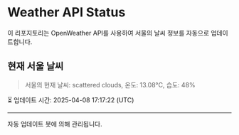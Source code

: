 
# Weather API Status

이 리포지토리는 OpenWeather API를 사용하여 서울의 날씨 정보를 자동으로 업데이트합니다.

## 현재 서울 날씨
> 서울의 현재 날씨: scattered clouds, 온도: 13.08°C, 습도: 48%

⏳ 업데이트 시간: 2025-04-08 17:17:22 (UTC)

---
자동 업데이트 봇에 의해 관리됩니다.
